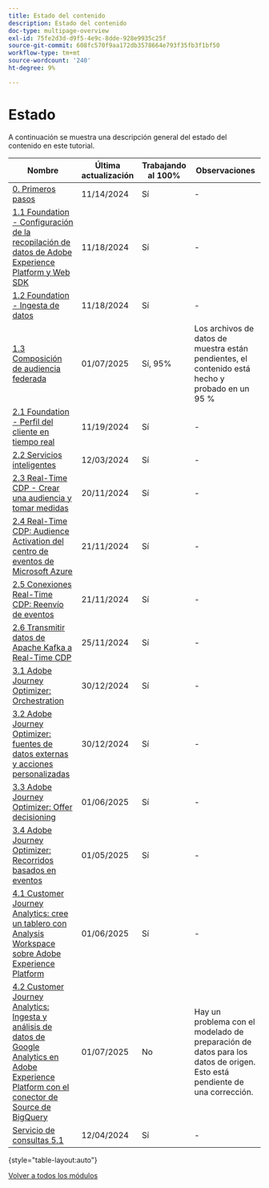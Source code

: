 ```yaml
---
title: Estado del contenido
description: Estado del contenido
doc-type: multipage-overview
exl-id: 75fe2d3d-d9f5-4e9c-8dde-928e9935c25f
source-git-commit: 608fc570f9aa172db3578664e793f35fb3f1bf50
workflow-type: tm+mt
source-wordcount: '240'
ht-degree: 9%

---
```


# Estado

A continuación se muestra una descripción general del estado del contenido en este tutorial.

| Nombre | Última actualización | Trabajando al 100% | Observaciones |
| ---------------------- | ------------ | ------------ |------------ |
| [0. Primeros pasos ](./modules/gettingstarted/gettingstarted/getting-started.md) | 11/14/2024 | Sí | - |
| [1.1 Foundation - Configuración de la recopilación de datos de Adobe Experience Platform y Web SDK](./modules/datacollection/module1.1/data-ingestion-launch-web-sdk.md) | 11/18/2024 | Sí | - |
| [1.2 Foundation - Ingesta de datos](./modules/datacollection/module1.2/data-ingestion.md) | 11/18/2024 | Sí | - |
| [1.3 Composición de audiencia federada](./modules/datacollection/module1.3/fac.md) | 01/07/2025 | Sí, 95% | Los archivos de datos de muestra están pendientes, el contenido está hecho y probado en un 95 % |
| [2.1 Foundation - Perfil del cliente en tiempo real](./modules/rtcdp-b2c/module2.1/real-time-customer-profile.md) | 11/19/2024 | Sí | - |
| [2.2 Servicios inteligentes](./modules/rtcdp-b2c/module2.2/intelligent-services.md) | 12/03/2024 | Sí | - |
| [2.3 Real-Time CDP - Crear una audiencia y tomar medidas](./modules/rtcdp-b2c/module2.3/real-time-cdp-build-a-segment-take-action.md) | 20/11/2024 | Sí | - |
| [2.4 Real-Time CDP: Audience Activation del centro de eventos de Microsoft Azure](./modules/rtcdp-b2c/module2.4/segment-activation-microsoft-azure-eventhub.md) | 21/11/2024 | Sí | - |
| [2.5 Conexiones Real-Time CDP: Reenvío de eventos](./modules/rtcdp-b2c/module2.5/aep-data-collection-ssf.md) | 21/11/2024 | Sí | - |
| [2.6 Transmitir datos de Apache Kafka a Real-Time CDP](./modules/rtcdp-b2c/module2.6/aep-apache-kafka.md) | 25/11/2024 | Sí | - |
| [3.1 Adobe Journey Optimizer: Orchestration](./modules/ajo-b2c/module3.1/journey-orchestration-create-account.md) | 30/12/2024 | Sí | - |
| [3.2 Adobe Journey Optimizer: fuentes de datos externas y acciones personalizadas](./modules/ajo-b2c/module3.2/journey-orchestration-external-weather-api-sms.md) | 30/12/2024 | Sí | - |
| [3.3 Adobe Journey Optimizer: Offer decisioning](./modules/ajo-b2c/module3.3/offer-decisioning.md) | 01/06/2025 | Sí | - |
| [3.4 Adobe Journey Optimizer: Recorridos basados en eventos](./modules/ajo-b2c/module3.4/journeyoptimizer.md) | 01/05/2025 | Sí | - |
| [4.1 Customer Journey Analytics: cree un tablero con Analysis Workspace sobre Adobe Experience Platform](./modules/cja-b2c/module4.1/customer-journey-analytics-build-a-dashboard.md) | 01/06/2025 | Sí | - |
| [4.2 Customer Journey Analytics: Ingesta y análisis de datos de Google Analytics en Adobe Experience Platform con el conector de Source de BigQuery](./modules/cja-b2c/module4.2/customer-journey-analytics-bigquery-gcp.md) | 01/07/2025 | No | Hay un problema con el modelado de preparación de datos para los datos de origen. Esto está pendiente de una corrección. |
| [Servicio de consultas 5.1](./modules/datadistiller/module5.1/query-service.md) | 12/04/2024 | Sí | - |

{style="table-layout:auto"}

[Volver a todos los módulos](./overview.md)
